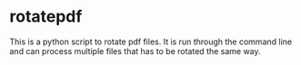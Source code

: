 # rotatepdf
This is a python script to rotate pdf files. It is run through the command line and can process multiple files that has to be rotated the same way.

